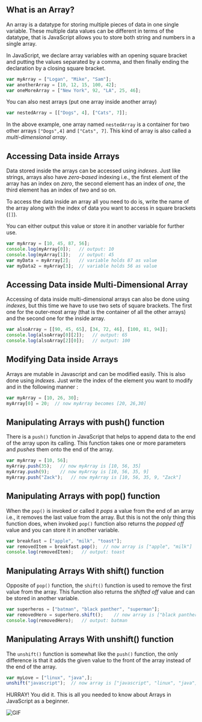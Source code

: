## What is an Array?
An array is a datatype for storing multiple pieces of data in one single variable. These multiple data values can be different in terms of the datatype, that is JavaScript allows you to store both string and numbers in a single array.

In JavaScript, we declare array variables with an opening square bracket and putting the values separated by a comma, and then finally ending the declaration by a closing square bracket. 

```javascript
var myArray = ["Logan", "Mike", "Sam"];
var anotherArray = [10, 12, 15, 100, 42];
var oneMoreArray = ["New York", 92, "LA", 25, 46];
```

You can also nest arrays (put one array inside another array)

```javascript
var nestedArray = [["Dogs", 4], ["Cats", 7]];
``` 

In the above example, one array named `nestedArray` is a container for two other arrays `["Dogs",4]` and `["Cats", 7]`.
This kind of array is also called a *multi-dimensional array*.

## Accessing Data inside Arrays

Data stored inside the arrays can be accessed using *indexes*. Just like strings, arrays also have *zero-based* indexing i.e., the first element of the array has an index on *zero*, the second element has an index of *one*, the third element has an index of *two* and so on. 

To access the data inside an array all you need to do is, write the name of the array along with the index of data you want to access in square brackets (`[]`).

You can either output this value or store it in another variable for further use. 

```javascript
var myArray = [10, 45, 87, 56];
console.log(myArray[0]);   // output: 10 
console.log(myArray[1]);   // output: 45
var myData = myArray[2];   // variable holds 87 as value 
var myData2 = myArray[3];  // variable holds 56 as value
```

## Accessing Data inside Multi-Dimensional Array

Accessing of data inside multi-dimensional arrays can also be done using *indexes*, but this time we have to use two sets of square brackets. The first one for the outer-most array (that is the container of all the other arrays) and the second one for the inside array. 

```javascript
var alsoArray = [[90, 45, 65], [34, 72, 46], [100, 81, 94]];
console.log(alsoArray[0][2]);   // output: 65
console.log(alsoArray[2][0]);   // output: 100
```

## Modifying Data inside Arrays

Arrays are mutable in Javascript and can be modified easily. This is also done using *indexes*. Just write the index of the element you want to modify and in the following manner :

```javascript
var myArray = [10, 26, 30];
myArray[0] = 20;  // now myArray becomes [20, 26,30]
```

## Manipulating Arrays with push() function

There is a `push()` function in JavaScript that helps to append data to the end of the array upon its calling. This function takes one or more parameters and *pushes* them onto the end of the array.

```javascript
var myArray = [10, 56];
myArray.push(35);   // now myArray is [10, 56, 35]
myArray.push(9);    // now myArray is [10, 56, 35, 9]
myArray.push("Zack");   // now myArray is [10, 56, 35, 9, "Zack"]
```

## Manipulating Arrays with pop() function

When the `pop()` is invoked or called it *pops* a value from the end of an array i.e., it removes the last value from the array. But this is not the only thing this function does, when invoked `pop()` function also returns the *popped off* value and you can store it in another variable.

```javascript
var breakfast = ["apple", "milk", "toast"];
var removedItem = breakfast.pop();  // now array is ["apple", "milk"]
console.log(removedItem);   // output: toast
```

## Manipulating Arrays With shift() function

Opposite of `pop()` function, the `shift()` function is used to remove the first value from the array. This function also returns the *shifted off* value and can be stored in another variable.

```javascript
var superheros = ["batman", "black panther", "superman"];
var removedHero = superhero.shift();    // now array is ["black panther", "superman"]
console.log(removedHero);   // output: batman
```

## Manipulating Arrays With unshift() function

The `unshift()` function is somewhat like the `push()` function, the only difference is that it adds the given value to the front of the array instead of the end of the array.

```javascript
var myLove = ["linux", "java",];
unshift("javascript");  // now array is ["javascript", "linux", "java"]
```

HURRAY! You did it. This is all you needed to know about Arrays in JavaScript as a beginner. 

![GIF](https://media.giphy.com/media/26xBuwDvSNN9w8sda/giphy.gif)


